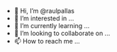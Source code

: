 - 👋 Hi, I’m @raulpallas
- 👀 I’m interested in ...
- 🌱 I’m currently learning ...
- 💞️ I’m looking to collaborate on ...
- 📫 How to reach me ...

<!---
raulpallas/raulpallas is a ✨ special ✨ repository because its `README.md` (this file) appears on your GitHub profile.
You can click the Preview link to take a look at your changes.
--->
